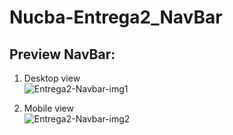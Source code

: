 # Nucba-Entrega2_NavBar

## Preview NavBar:
1. Desktop view  
![Entrega2-Navbar-img1](https://user-images.githubusercontent.com/60995996/164090872-a1c9d84f-a578-4294-a111-70abfcc5b30a.jpg)

2. Mobile view  
![Entrega2-Navbar-img2](https://user-images.githubusercontent.com/60995996/164091381-265a625d-4248-40da-b2cc-eac70abf721e.jpg)

